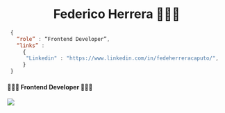 <div align="center">
<h1>Federico Herrera 👨🏻‍💻
</div>

```js
 {
   “role” : “Frontend Developer”,
   “links” :
     {
      "Linkedin" : "https://www.linkedin.com/in/fedeherreracaputo/",
     }
 }

```

<h4>👨🏻‍💻 Frontend Developer 👨🏻‍💻</h4>
 <p>
  <a href="#">
    <img src="https://skillicons.dev/icons?i=html,css,js,ts,react,bootstrap,wordpress,tailwind,astro,git,firebase,vite,nodejs,express,nest,figma" />
  </a>
</p>
